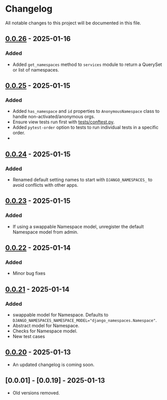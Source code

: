 # Changelog

All notable changes to this project will be documented in this file.

## [0.0.26] - 2025-01-16

### Added

- Added `get_namespaces` method to `services` module to return a QuerySet or list of namespaces.

## [0.0.25] - 2025-01-15

### Added

- Added `has_namespace` and `id` properties to `AnonymousNamespace` class to handle non-activated/anonymous orgs.
- Ensure view tests run first with [tests/conftest.py](tests/conftest.py).
- Added `pytest-order` option to tests to run individual tests in a specific order.
-
## [0.0.24] - 2025-01-15

### Added

- Renamed default setting names to start with `DJANGO_NAMESPACES_` to avoid conflicts with other apps.

## [0.0.23] - 2025-01-15

### Added

- If using a swappable Namespace model, unregister the default Namespace model from admin.

## [0.0.22] - 2025-01-14

### Added

- Minor bug fixes

## [0.0.21] - 2025-01-14

### Added

- swappable model for Namespace. Defaults to `DJANGO_NAMESPACES_NAMESPACE_MODEL="django_namespaces.Namespace"`.
- Abstract model for Namespace.
- Checks for Namespace model.
- New test cases

## [0.0.20] - 2025-01-13

- An updated changelog is coming soon.

## [0.0.01] - [0.0.19] - 2025-01-13

- Old versions removed.


[0.0.26]: https://github.com/jmitchel3/django-namespaces/compare/v0.0.26...HEAD
[0.0.25]: https://github.com/jmitchel3/django-namespaces/compare/v0.0.25...v0.0.26
[0.0.24]: https://github.com/jmitchel3/django-namespaces/compare/v0.0.24...v0.0.25
[0.0.23]: https://github.com/jmitchel3/django-namespaces/compare/v0.0.23...v0.0.24
[0.0.22]: https://github.com/jmitchel3/django-namespaces/compare/v0.0.22...v0.0.23
[0.0.21]: https://github.com/jmitchel3/django-namespaces/compare/v0.0.21...v0.0.22
[0.0.20]: https://github.com/jmitchel3/django-namespaces/compare/v0.0.20...v0.0.21
